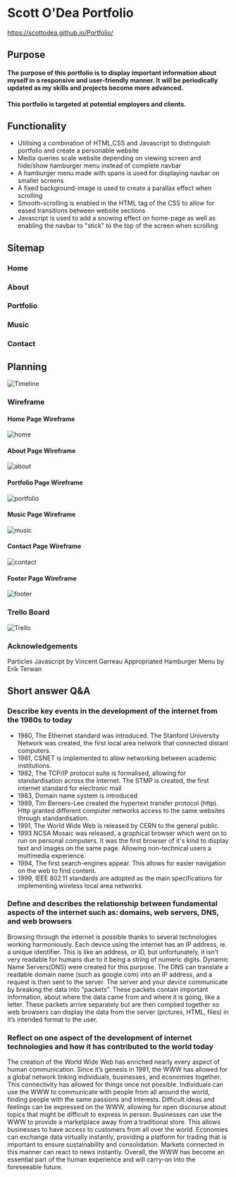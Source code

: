 # Scott O'Dea Portfolio
https://scottodea.github.io/Portfolio/
## Purpose
#### The purpose of this portfolio is to display important information about myself in a responsive and user-friendly manner. It will be periodically updated as my skills and projects become more advanced.
#### This portfolio is targeted at potential employers and clients.

## Functionality
* Utilising a combination of HTML,CSS and Javascript to distinguish portfolio and create a personable website
* Media queries scale website depending on viewing screen and hide/show hamburger menu instead of complete navbar
* A hamburger menu made with spans is used for displaying navbar on smaller screens
* A fixed background-image is used to create a parallax effect when scrolling
* Smooth-scrolling is enabled in the HTML tag of the CSS to allow for eased transitions between website sections
* Javascript is used to add a snowing effect on home-page as well as enabling the navbar to "stick" to the top of the screen when scrolling

## Sitemap
### Home 
### About
### Portfolio
### Music
### Contact

## Planning

![Timeline](https://github.com/scottodea/Portfolio/blob/master/docs/Timeline.jpg)

### Wireframe

#### Home Page Wireframe
![home](https://github.com/scottodea/Portfolio/blob/master/docs/Home.jpg)
#### About Page Wireframe
![about](https://github.com/scottodea/Portfolio/blob/master/docs/About.jpg)
#### Portfolio Page Wireframe
![portfolio](https://github.com/scottodea/Portfolio/blob/master/docs/Portfolio.jpg)
#### Music Page Wireframe
![music](https://github.com/scottodea/Portfolio/blob/master/docs/Music.jpg)
#### Contact Page Wireframe
![contact](https://github.com/scottodea/Portfolio/blob/master/docs/Contact.jpg)
#### Footer Page Wireframe
![footer](https://github.com/scottodea/Portfolio/blob/master/docs/Footer.jpg)


### Trello Board


![Trello](https://github.com/scottodea/Portfolio/blob/master/docs/Trello-board.jpg)

### Acknowledgements
Particles Javascript by Vincent Garreau
Appropriated Hamburger Menu by Erik Terwan

## **Short answer Q&A**

### **Describe key events in the development of the internet from the 1980s to today**
* 1980, The Ethernet standard was introduced.
The Stanford University Network was created, the first local area network that connected distant computers.
* 1981, CSNET is implemented to allow networking between academic institutions.
* 1982, The TCP/IP protocol suite is formalised, allowing for standardisation across the internet.
  The STMP is created, the first internet standard for electronic mail
* 1983, Domain name system is introduced
* 1989, Tim Berners-Lee created the hypertext transfer protocol (http). 
   Http granted different computer networks access to the same websites through standardisation.
* 1991, The World Wide Web is released by CERN to the general public.
* 1993 NCSA Mosaic was released, a graphical browser which went on to run on personal computers. 
It was the first browser of it's kind to display text and images on the same page.
Allowing non-technical users a multimedia experience.
* 1994, The first search-engines appear. This allows for easier navigation on the web to find content.
* 1999, IEEE 802.11 standards are adopted as the main specifications for implementing wireless local area networks

### **Define and describes the relationship between fundamental aspects of the internet such as: domains, web servers, DNS, and web browsers**

Browsing through the internet is possible thanks to several technologies working harmoniously. Each device using the internet has an IP address, ie. a unique identifier. This is like an address, or ID, but unfortunately, it isn’t very readable for humans due to it being a string of numeric digits. Dynamic Name Servers(DNS) were created for this purpose. The DNS can translate a readable domain name (such as google.com) into an IP address, and a request is then sent to the server. 
The server and your device communicate by breaking the data into “packets”. These packets contain important information, about where the data came from and where it is going, like a letter. These packets arrive separately but are then complied together so web browsers can display the data from the server (pictures, HTML, files) in it’s intended format to the user.
 


### **Reflect on one aspect of the development of internet technologies and how it has contributed to the world today**
The creation of the World Wide Web has enriched nearly every aspect of human communication. Since it’s genesis in 1991, the WWW has allowed for a global network linking individuals, businesses, and economies together. This connectivity has allowed for things once not possible. 
Individuals can use the WWW to communicate with people from all around the world, finding people with the same passions and interests. Difficult ideas and feelings can be expressed on the WWW, allowing for open discourse about topics that might be difficult to express in person. 
Businesses can use the WWW to provide a marketplace away from a traditional store. This allows businesses to have access to customers from all over the world.
Economies can exchange data virtually instantly, providing a platform for trading that is important to ensure sustainability and consolidation. Markets connected in this manner can react to news instantly.
Overall, the WWW has become an essential part of the human experience and will carry-on into the foreseeable future.
